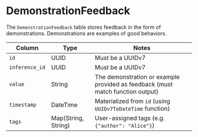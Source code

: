 # DemonstrationFeedback

The `DemonstrationFeedback` table stores feedback in the form of demonstrations.
Demonstrations are examples of good behaviors.

| Column | Type | Notes |
| --- | --- | --- |
| `id` | UUID | Must be a UUIDv7 |
| `inference_id` | UUID | Must be a UUIDv7 |
| `value` | String | The demonstration or example provided as feedback (must match function output) |
| `timestamp` | DateTime | Materialized from `id` (using `UUIDv7ToDateTime` function) |
| `tags` | Map(String, String) | User-assigned tags (e.g. `{"author": "Alice"}`) |
